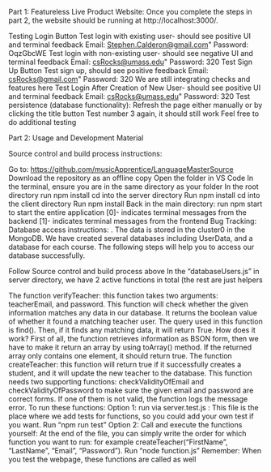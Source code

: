 Part 1: Featureless Live Product Website: 
Once you complete the steps in part 2, the website should be running at http://localhost:3000/. 

Testing Login Button
Test login with existing user- should see positive UI and terminal feedback
Email: Stephen.Calderon@gmail.com"
Password: OqzGbcWE
Test login with non-existing user- should see negative UI and terminal feedback 
Email: csRocks@umass.edu"
Password: 320
Test Sign Up Button
Test sign up, should see positive feedback
Email: csRocks@gmail.com"
Password: 320
We are still integrating checks and features here
Test Login After Creation of New User- should see positive UI and terminal feedback
Email: csRocks@umass.edu"
Password: 320
Test persistence (database functionality):
Refresh the page either manually or by clicking the title button
Test number 3 again, it should still work
Feel free to do additional testing


Part 2: Usage and Development Material

Source control and build process instructions:

Go to: https://github.com/musicApprentice/LanguageMasterSource
Download the repository as an offline copy
Open the folder in VS Code
In the terminal, ensure you are in the same directory as your folder
In the root directory run npm install
cd into the server directory
Run npm install
cd into the client directory
Run npm install
Back in the main directory: run npm start to start the entire application
[0]- indicates terminal messages from the backend
[1]- indicates terminal messages from the frontend
Bug Tracking:
Database access instructions: .
The data is stored in the cluster0 in the MongoDB. We have created several databases including UserData, and a database for each course. The following steps will help you to access our database successfully.

Follow Source control and build process above
In the “databaseUsers.js” in server directory, we have 2 active functions in total (the rest are just helpers

The function verifyTeacher: this function takes two arguments: teacherEmail, and password. This function will check whether the given information matches any data in our database. It returns the boolean value of whether it found a matching teacher user.
The query used in this function is find(). Then, if it finds any matching data, it will return True. How does it work? First of all, the function retrieves information as BSON form, then we have to make it return an array by using toArray() method. If the returned array only contains one element, it should return true.
The function createTeacher: this function will return true if it successfully creates a student, and it will update the new teacher to the database. This function needs two supporting functions: checkValidityOfEmail and checkValidityOfPassword to make sure the given email and password are correct forms. If one of them is not valid, the function logs the message error.
To run these functions:
Option 1: run via server.test.js : This file is the place where we add tests for functions, so you could add your own test if you want. Run “npm run test”
Option 2: Call and execute the functions yourself: At the end of the file, you can simply write the order for which function you want to run: for example createTeacher(“FirstName”, “LastName”, “Email”, “Password”). Run “node function.js”
Remember: When you test the webpage, these functions are called as well
